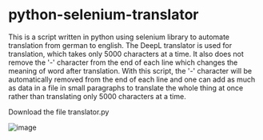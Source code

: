 # python-selenium-translator
This is a script written in python using selenium library to automate translation from german to english. The DeepL translator is used  for translation, which takes only 5000 characters at a time. It also does not remove the '-' character from the end of each line which changes the meaning of word after translation. With this script, the '-' character will be automatically removed from the end of each line and one can add as much as data in a file in small paragraphs to translate the whole thing at once rather than translating only 5000 characters at a time.


Download the file translator.py

![image](https://user-images.githubusercontent.com/89373629/235847090-3b5ad5c1-60a0-471b-830a-17aadfc94b38.png)
